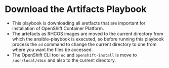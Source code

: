 # Download the Artifacts Playbook
* This playbook is downloading all aretfacts that are important for installation of OpenShift Container Platform.
* The artefacts as RHCOS images are moved to the current directory from which the ansible-playbook is executed, so before running this playbook process the `cd` command to change the current directory to one from where you want the files be accessed. 
* The OpenShift CLI tool `oc` and `openshift-install` is move to `/usr/local/sbin` and also to the current directory.
